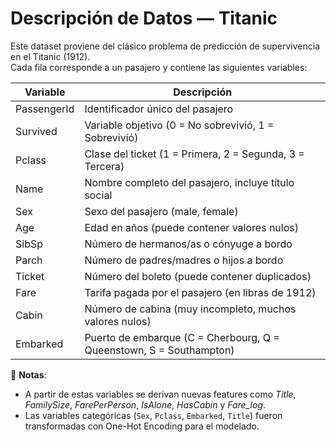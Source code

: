 # Descripción de Datos — Titanic

Este dataset proviene del clásico problema de predicción de supervivencia en el Titanic (1912).  
Cada fila corresponde a un pasajero y contiene las siguientes variables:

| Variable   | Descripción                                                                 |
|------------|-----------------------------------------------------------------------------|
| PassengerId| Identificador único del pasajero                                            |
| Survived   | Variable objetivo (0 = No sobrevivió, 1 = Sobrevivió)                       |
| Pclass     | Clase del ticket (1 = Primera, 2 = Segunda, 3 = Tercera)                   |
| Name       | Nombre completo del pasajero, incluye título social                        |
| Sex        | Sexo del pasajero (male, female)                                           |
| Age        | Edad en años (puede contener valores nulos)                                |
| SibSp      | Número de hermanos/as o cónyuge a bordo                                    |
| Parch      | Número de padres/madres o hijos a bordo                                    |
| Ticket     | Número del boleto (puede contener duplicados)                              |
| Fare       | Tarifa pagada por el pasajero (en libras de 1912)                          |
| Cabin      | Número de cabina (muy incompleto, muchos valores nulos)                    |
| Embarked   | Puerto de embarque (C = Cherbourg, Q = Queenstown, S = Southampton)        |

📌 **Notas**:  
- A partir de estas variables se derivan nuevas features como *Title*, *FamilySize*, *FarePerPerson*, *IsAlone*, *HasCabin* y *Fare_log*.  
- Las variables categóricas (`Sex`, `Pclass`, `Embarked`, `Title`) fueron transformadas con One-Hot Encoding para el modelado.  
